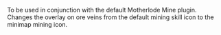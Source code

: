 To be used in conjunction with the default Motherlode Mine plugin.
Changes the overlay on ore veins from the default mining skill icon to
the minimap mining icon.
